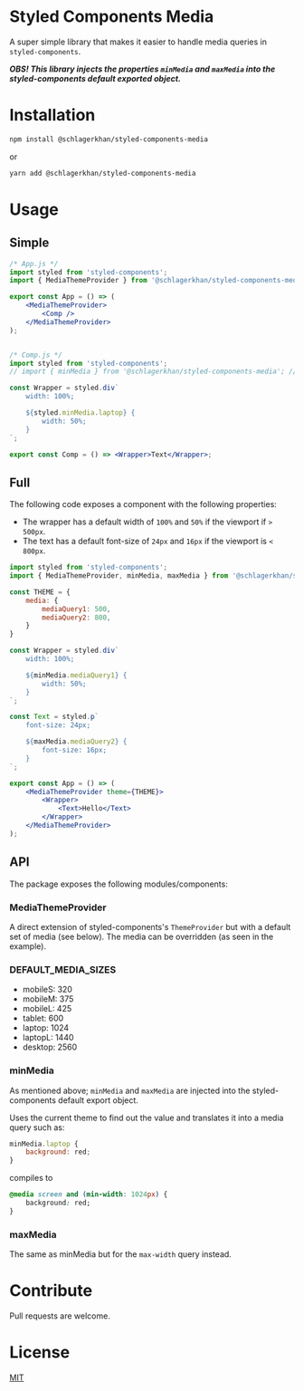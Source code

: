 # Styled Components Media

A super simple library that makes it easier to handle media queries in `styled-components`.

_**OBS! This library injects the properties `minMedia` and `maxMedia` into the styled-components default exported object.**_


# Installation

```bash
npm install @schlagerkhan/styled-components-media
```
or
```bash
yarn add @schlagerkhan/styled-components-media
```

# Usage

## Simple
```jsx
/* App.js */
import styled from 'styled-components';
import { MediaThemeProvider } from '@schlagerkhan/styled-components-media';

export const App = () => (
	<MediaThemeProvider>
		<Comp />
	</MediaThemeProvider>
);


/* Comp.js */
import styled from 'styled-components';
// import { minMedia } from '@schlagerkhan/styled-components-media'; // if you want to

const Wrapper = styled.div`
	width: 100%;

	${styled.minMedia.laptop} {
		width: 50%;
	}
`;

export const Comp = () => <Wrapper>Text</Wrapper>;
```

## Full
The following code exposes a component with the following properties:

- The wrapper has a default width of `100%` and `50%` if the viewport if `> 500px`.
- The text has a default font-size of `24px` and `16px` if the viewport is `< 800px`.

```jsx
import styled from 'styled-components';
import { MediaThemeProvider, minMedia, maxMedia } from '@schlagerkhan/styled-components-media';

const THEME = {
	media: {
		mediaQuery1: 500,
		mediaQuery2: 800,
	}
}

const Wrapper = styled.div`
	width: 100%;

	${minMedia.mediaQuery1} {
		width: 50%;
	}
`;

const Text = styled.p`
	font-size: 24px;

	${maxMedia.mediaQuery2} {
		font-size: 16px;
	}
`;

export const App = () => (
	<MediaThemeProvider theme={THEME}>
		<Wrapper>
			<Text>Hello</Text>
		</Wrapper>
	</MediaThemeProvider>
);
```

## API
The package exposes the following modules/components:

### MediaThemeProvider
A direct extension of styled-components's `ThemeProvider` but with a default set of media (see below). The media can be overridden (as seen in the example).

### DEFAULT_MEDIA_SIZES

- mobileS: 320
- mobileM: 375
- mobileL: 425
- tablet: 600
- laptop: 1024
- laptopL: 1440
- desktop: 2560


### minMedia
As mentioned above; `minMedia` and `maxMedia` are injected into the styled-components default export object.

Uses the current theme to find out the value and translates it into a media query such as:

```js
minMedia.laptop {
	background: red;
}
```
compiles to

```css
@media screen and (min-width: 1024px) {
	background: red;
}
```

### maxMedia
The same as minMedia but for the `max-width` query instead.


# Contribute
Pull requests are welcome.

# License

[MIT](https://choosealicense.com/licenses/mit/)
